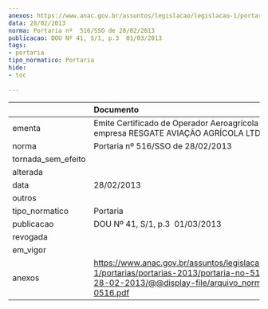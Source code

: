 ```yaml
---
anexos: https://www.anac.gov.br/assuntos/legislacao/legislacao-1/portarias/portarias-2013/portaria-no-516-sso-de-28-02-2013/@@display-file/arquivo_norma/PA2013-0516.pdf
data: 28/02/2013
norma: Portaria nº  516/SSO de 28/02/2013
publicacao: DOU Nº 41, S/1, p.3  01/03/2013
tags:
- portaria
tipo_normatico: Portaria
hide: 
- toc 
 
---
```


|                    | Documento                                                                                                                                                        |
|:-------------------|:-----------------------------------------------------------------------------------------------------------------------------------------------------------------|
| ementa             | Emite Certificado de Operador Aeroagrícola para a empresa RESGATE AVIAÇÃO AGRÍCOLA LTDA.                                                                         |
| norma              | Portaria nº  516/SSO de 28/02/2013                                                                                                                               |
| tornada_sem_efeito |                                                                                                                                                                  |
| alterada           |                                                                                                                                                                  |
| data               | 28/02/2013                                                                                                                                                       |
| outros             |                                                                                                                                                                  |
| tipo_normatico     | Portaria                                                                                                                                                         |
| publicacao         | DOU Nº 41, S/1, p.3  01/03/2013                                                                                                                                  |
| revogada           |                                                                                                                                                                  |
| em_vigor           |                                                                                                                                                                  |
| anexos             | https://www.anac.gov.br/assuntos/legislacao/legislacao-1/portarias/portarias-2013/portaria-no-516-sso-de-28-02-2013/@@display-file/arquivo_norma/PA2013-0516.pdf |